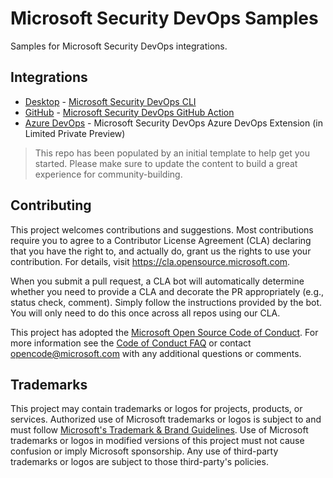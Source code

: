 # Microsoft Security DevOps Samples

Samples for Microsoft Security DevOps integrations.

## Integrations

* [Desktop](./Desktop/desktop.md) - [Microsoft Security DevOps CLI](https://aka.ms/msdo-nuget)
* [GitHub](./GitHub/github.md) - [Microsoft Security DevOps GitHub Action](https://github.com/microsoft/security-devops-action)
* [Azure DevOps](./AzureDevOps/azure-devops.md) - Microsoft Security DevOps Azure DevOps Extension (in Limited Private Preview)

> This repo has been populated by an initial template to help get you started. Please
> make sure to update the content to build a great experience for community-building.

## Contributing

This project welcomes contributions and suggestions.  Most contributions require you to agree to a
Contributor License Agreement (CLA) declaring that you have the right to, and actually do, grant us
the rights to use your contribution. For details, visit https://cla.opensource.microsoft.com.

When you submit a pull request, a CLA bot will automatically determine whether you need to provide
a CLA and decorate the PR appropriately (e.g., status check, comment). Simply follow the instructions
provided by the bot. You will only need to do this once across all repos using our CLA.

This project has adopted the [Microsoft Open Source Code of Conduct](https://opensource.microsoft.com/codeofconduct/).
For more information see the [Code of Conduct FAQ](https://opensource.microsoft.com/codeofconduct/faq/) or
contact [opencode@microsoft.com](mailto:opencode@microsoft.com) with any additional questions or comments.

## Trademarks

This project may contain trademarks or logos for projects, products, or services. Authorized use of Microsoft 
trademarks or logos is subject to and must follow 
[Microsoft's Trademark & Brand Guidelines](https://www.microsoft.com/en-us/legal/intellectualproperty/trademarks/usage/general).
Use of Microsoft trademarks or logos in modified versions of this project must not cause confusion or imply Microsoft sponsorship.
Any use of third-party trademarks or logos are subject to those third-party's policies.
